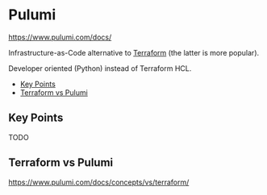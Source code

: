 # Pulumi

<https://www.pulumi.com/docs/>

Infrastructure-as-Code alternative to [Terraform](terraform.md) (the latter is more popular).

Developer oriented (Python) instead of Terraform HCL.

<!-- INDEX_START -->

- [Key Points](#key-points)
- [Terraform vs Pulumi](#terraform-vs-pulumi)

<!-- INDEX_END -->

## Key Points

TODO

## Terraform vs Pulumi

<https://www.pulumi.com/docs/concepts/vs/terraform/>
